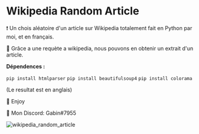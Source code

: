 # Wikipedia Random Article

❗ Un chois aléatoire d'un article sur Wikipedia totalement fait en Python par moi, et en français.

🔮 Grâce a une requète a wikipedia, nous pouvons en obtenir un extrait d'un article.

__Dépendences :__

```pip install htmlparser```
```pip install beautifulsoup4```
```pip install colorama```

(Le resultat est en anglais)

💖 Enjoy

🎫 Mon Discord: Gabin#7955

![wikipedia_random_article](https://user-images.githubusercontent.com/79531012/120899407-dc7eeb80-c62f-11eb-989f-0d692cdc6b34.png)
